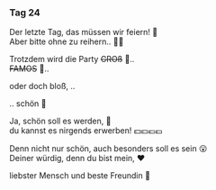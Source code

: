 ### Tag 24

Der letzte Tag, das müssen wir feiern! 🥳  
Aber bitte ohne zu reihern.. 🤢🤮  
  
Trotzdem wird die Party ~~GROß~~ 🤯..  
~~FAMOS~~ 🧐..  
  
oder doch bloß, ..  
  
.. schön 🤗  
  
Ja, schön soll es werden, 🌼  
du kannst es nirgends erwerben! 💵💴💶💷  
  
Denn nicht nur schön, auch besonders soll es sein 😮  
Deiner würdig, denn du bist mein, ❤️
  
liebster Mensch und beste Freundin 💞
